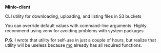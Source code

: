 **Minio-client**

CLI utility for downloading, uploading, and listing files in S3 buckets

You can override default values with command-line arguments. Highly recommend using venv for avoiding problems with system packages

**P.S.**
I wrote that utility for self-use in just a couple of hours,
but realize that utility will be useless because [mc](https://github.com/minio/mc)
already has all required functions.

